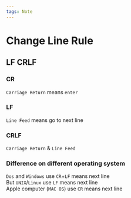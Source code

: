 ```yaml
---
tags: Note
---
```


# Change Line Rule

## LF CRLF

### CR

`Carriage Return` means `enter`  

### LF

`Line Feed` means go to next line  

### CRLF

`Carriage Return` & `Line Feed`  

### Difference on different operating system

`Dos` and `Windows` use `CR`+`LF` means next line  
But `UNIX`/`Linux` use `LF` means next line  
Apple computer (`MAC OS`) use `CR` means next line  